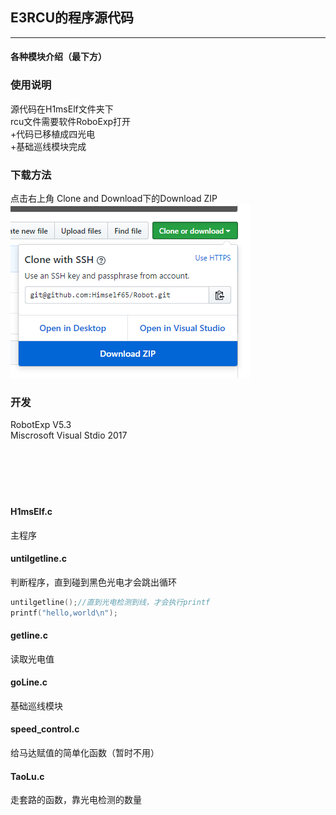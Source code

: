 ## E3RCU的程序源代码
*** 
#### 各种模块介绍（最下方）
### 使用说明
源代码在H1msElf文件夹下
<br>rcu文件需要软件RoboExp打开
<br> +代码已移植成四光电
<br> +基础巡线模块完成
### 下载方法
点击右上角 Clone and Download下的Download ZIP<br>
![github](https://github.com/Himself65/Robot/blob/master/downloadPicture.PNG)  
### 开发
RobotExp V5.3
<br>Miscrosoft Visual Stdio 2017
<br>
<br>
<br>
<br>
<br>
<br>
#### H1msElf.c
主程序
#### untilgetline.c
判断程序，直到碰到黑色光电才会跳出循环
```c
untilgetline();//直到光电检测到线，才会执行printf
printf("hello,world\n");
```
#### getline.c
读取光电值
#### goLine.c
基础巡线模块
#### speed_control.c
给马达赋值的简单化函数（暂时不用）
#### TaoLu.c
走套路的函数，靠光电检测的数量
